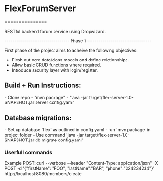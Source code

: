 <h1>FlexForumServer</h1>
===============

<p>RESTful backend forum service using Dropwizard. </p>

--------------------------------- Phase 1 ---------------------------------

First phase of the project aims to acheive the following objectives:
  - Flesh out core data/class models and define relationships.
  - Allow basic CRUD functions where required.
  - Introduce security layer with login/register.
  
  

<h2>Build + Run Instructions:</h2>
- Clone repo
- "mvn package"
- "java -jar target/flex-server-1.0-SNAPSHOT.jar server config.yaml"

<h2>Database migrations:</h2>
- Set up database 'flex' as outlined in config.yaml
- run 'mvn package' in project folder
- Use command 'java -jar target/flex-server-1.0-SNAPSHOT.jar db migrate config.yaml'



<h3>Userfull commands</h3>

Example POST:
    curl --verbose --header "Content-Type: application/json" -X POST -d '{"firstName": "FOO", "lastName":"BAR", "phone":"324234234"}' http://localhost:8080/members/create
  